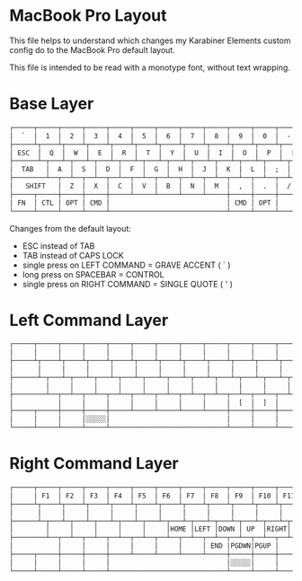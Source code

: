 # MacBook Pro Layout

This file helps to understand which changes my Karabiner Elements custom config do to the MacBook Pro default layout.

This file is intended to be read with a monotype font, without text wrapping.

# Base Layer

```txt
┌─────┬─────┬─────┬─────┬─────┬─────┬─────┬─────┬─────┬─────┬─────┬─────┬─────┬──────┐
│  `  │  1  │  2  │  3  │  4  │  5  │  6  │  7  │  8  │  9  │  0  │  -  │  =  │DELETE│
├─────┴┬────┴┬────┴┬────┴┬────┴┬────┴┬────┴┬────┴┬────┴┬────┴┬────┴┬────┴┬────┴┬─────┤
│ ESC  │  Q  │  W  │  E  │  R  │  T  │  Y  │  U  │  I  │  O  │  P  │  [  │  ]  │  \  │
├──────┴─┬───┴─┬───┴─┬───┴─┬───┴─┬───┴─┬───┴─┬───┴─┬───┴─┬───┴─┬───┴─┬───┴─┬───┴─────┤
│  TAB   │  A  │  S  │  D  │  F  │  G  │  H  │  J  │  K  │  L  │  ;  │  '  │ RETURN  │
├────────┴──┬──┴──┬──┴──┬──┴──┬──┴──┬──┴──┬──┴──┬──┴──┬──┴──┬──┴──┬──┴──┬──┴─────────┤
│   SHIFT   │  Z  │  X  │  C  │  V  │  B  │  N  │  M  │  ,  │  .  │  /  │   SHIFT    │
├─────┬─────┼─────┼─────┼─────┴─────┴─────┴─────┴─────┼─────┼─────┼─────┴────────────┤
│ FN  │ CTL │ OPT │ CMD │                             │ CMD │ OPT │     ←  ↕  →      │
└─────┴─────┴─────┴─────┴─────────────────────────────┴─────┴─────┴──────────────────┘
```

Changes from the default layout:

 - ESC instead of TAB
 - TAB instead of CAPS LOCK
 - single press on LEFT COMMAND = GRAVE ACCENT ( \` )
 - long press on SPACEBAR = CONTROL
 - single press on RIGHT COMMAND = SINGLE QUOTE ( ' )

# Left Command Layer

```txt
┌─────┬─────┬─────┬─────┬─────┬─────┬─────┬─────┬─────┬─────┬─────┬─────┬─────┬──────┐
│     │     │     │     │     │     │     │     │     │     │     │     │     │      │
├─────┴┬────┴┬────┴┬────┴┬────┴┬────┴┬────┴┬────┴┬────┴┬────┴┬────┴┬────┴┬────┴┬─────┤
│      │     │     │     │     │     │     │     │     │     │     │     │     │     │
├──────┴─┬───┴─┬───┴─┬───┴─┬───┴─┬───┴─┬───┴─┬───┴─┬───┴─┬───┴─┬───┴─┬───┴─┬───┴─────┤
│        │     │     │     │     │     │     │     │     │     │     │     │         │
├────────┴──┬──┴──┬──┴──┬──┴──┬──┴──┬──┴──┬──┴──┬──┴──┬──┴──┬──┴──┬──┴──┬──┴─────────┤
│           │     │     │     │     │     │     │     │  [  │  ]  │     │            │
├─────┬─────┼─────┼─────┼─────┴─────┴─────┴─────┴─────┼─────┼─────┼─────┴────────────┤
│     │     │     │░░░░░│                             │     │     │     ←  ↕  →      │
└─────┴─────┴─────┴─────┴─────────────────────────────┴─────┴─────┴──────────────────┘
```

# Right Command Layer

```txt
┌─────┬─────┬─────┬─────┬─────┬─────┬─────┬─────┬─────┬─────┬─────┬─────┬─────┬──────┐
│     │ F1  │ F2  │ F3  │ F4  │ F5  │ F6  │ F7  │ F8  │ F9  │ F10 │ F11 │ F12 │      │
├─────┴┬────┴┬────┴┬────┴┬────┴┬────┴┬────┴┬────┴┬────┴┬────┴┬────┴┬────┴┬────┴┬─────┤
│      │     │     │     │     │     │     │     │     │     │     │     │     │     │
├──────┴─┬───┴─┬───┴─┬───┴─┬───┴─┬───┴─┬───┴─┬───┴─┬───┴─┬───┴─┬───┴─┬───┴─┬───┴─────┤
│        │     │     │     │     │     │HOME │LEFT │DOWN │ UP  │RIGHT│     │         │
├────────┴──┬──┴──┬──┴──┬──┴──┬──┴──┬──┴──┬──┴──┬──┴──┬──┴──┬──┴──┬──┴──┬──┴─────────┤
│           │     │     │     │     │     │     │ END │PGDWN│PGUP │     │            │
├─────┬─────┼─────┼─────┼─────┴─────┴─────┴─────┴─────┼─────┼─────┼─────┴────────────┤
│     │     │     │     │                             │░░░░░│     │     ←  ↕  →      │
└─────┴─────┴─────┴─────┴─────────────────────────────┴─────┴─────┴──────────────────┘
```
